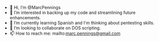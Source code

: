 - 👋 Hi, I’m @MarcPennings
- 👀 I’m interested in backing up my code and streamlining future enhancements.
- 🌱 I’m currently learning Spanish and I'm thinking about pentesting skills.
- 💞️ I’m looking to collaborate on DOS scripting.
- 📫 How to reach me: mailto:marc.pennings@gmail.com

<!---
MarcPennings/MarcPennings is a ✨ special ✨ repository because its `README.md` (this file) appears on your GitHub profile.
You can click the Preview link to take a look at your changes.
--->
